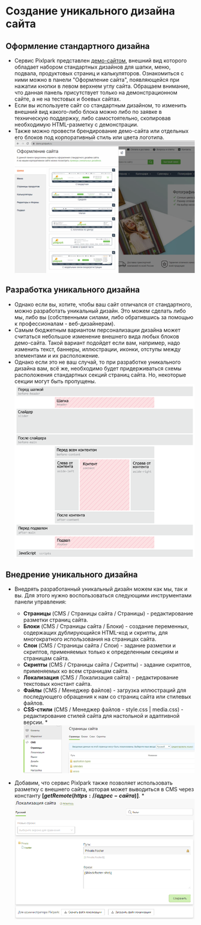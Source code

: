 # Создание уникального дизайна сайта

## Оформление стандартного дизайна
* Сервис Pixlpark представлен [демо-сайтом](https://demo.pixlpark.ru/), внешний вид которого обладает набором стандартных дизайнов для шапки, меню, подвала, продуктовых страниц и калькуляторов. Ознакомиться с ними можно в панели "Оформление сайта", появляющейся при нажатии кнопки в левом верхнем углу сайта. Обращаем внимание, что данная панель присутствует только на демонстрационном сайте, а не на тестовых и боевых сайтах. 
* Если вы используете сайт со стандартным дизайном, то изменить внешний вид какого-либо блока можно либо по заявке в техническую поддержку, либо самостоятельно, скопировав необходимую HTML-разметку с демонстрации.
* Также можно провести брендирование демо-сайта или отдельных его блоков под корпоративный стиль или цвета логотипа.
![](../_media/misc/standard-designs.png ':size=80%')

## Разработка уникального дизайна
* Однако если вы, хотите, чтобы ваш сайт отличался от стандартного, можно разработать уникальный дизайн. Это можем сделать либо мы, либо вы (собственными силами, либо обратившись за помощью к профессионалам - веб-дизайнерам).
* Самым бюджетным вариантом персонализации дизайна может считаться небольшое изменение внешнего вида любых блоков демо-сайта. Такой вариант подойдет если вам, например, надо изменить текст, баннеры, иллюстрации, иконки, отступы между элементами и их расположение.
* Однако если это не ваш случай, то при разработке уникального дизайна вам, всё же, необходимо будет придерживаться схемы расположения стандартных секций страниц сайта. Но, некоторые секции могут быть пропущены.
![](../_media/dev/dev08.png)

## Внедрение уникального дизайна
* Внедрять разработанный уникальный дизайн можем как мы, так и вы. Для этого нужно воспользоваться следующими инструментами панели управления:
    + __Страницы__ (CMS / Страницы сайта / Страницы) - редактирование разметки страниц сайта.
    + __Блоки__ (CMS / Страницы сайта / Блоки) - создание переменных, содержащих дублирующийся HTML-код и скрипты, для многократного использования на страницах сайта.
    + __Слои__ (CMS / Страницы сайта / Слои) - задание разметки и скриптов, применяемых только к определенным секциям и страницам сайта.
    + __Скрипты__ (CMS / Страницы сайта / Скрипты) - задание скриптов, применяемых ко всем страницам сайта.
    + __Локализация__ (CMS / Локализация сайта) - редактирование текстовых констант сайта.
    + __Файлы__ (CMS / Менеджер файлов) - загрузка иллюстраций для последующего обращения к нам со страниц сайта или стилевых файлов.
    + __CSS-стили__ (CMS / Менеджер файлов - style.css | media.css) - редактирование стилей сайта для настольной и адаптивной версии. 
*![](../_media/dev/design-elements.png)

* Добавим, что сервис Pixlpark также позволяет использовать разметку с внешнего сайта, которая может выводиться в CMS через константу __[$getRemote(https://адрес-сайта)$]__.
*![](../_media/cms/remote.png)